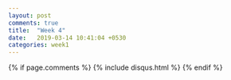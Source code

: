 ```yaml
---
layout: post
comments: true
title:  "Week 4"
date:   2019-03-14 10:41:04 +0530
categories: week1
---
```




{% if page.comments %}
{% include disqus.html %}
{% endif %}
